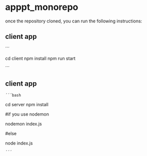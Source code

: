 # apppt_monorepo
once the repository cloned, you can run the following instructions:

## client app

´´´

cd client
npm install
npm run start 

´´´


## client app

    ´´´bash

cd server
npm install

#if you use nodemon

nodemon index.js

#else 

node index.js 

    ´´´